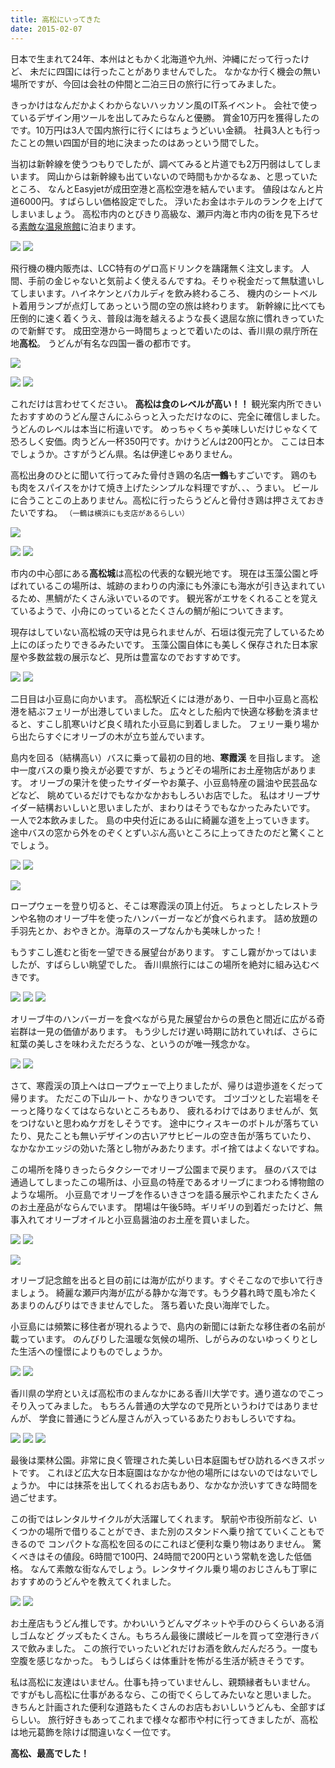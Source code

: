 ```yaml
---
title: 高松にいってきた
date: 2015-02-07
---
```


日本で生まれて24年、本州はともかく北海道や九州、沖縄にだって行ったけど、
未だに四国には行ったことがありませんでした。
なかなか行く機会の無い場所ですが、今回は会社の仲間と二泊三日の旅行に行ってみました。

きっかけはなんだかよくわからないハッカソン風のIT系イベント。
会社で使っているデザイン用ツールを出してみたらなんと優勝。
賞金10万円を獲得したのです。10万円は3人で国内旅行に行くにはちょうどいい金額。
社員3人とも行ったことの無い四国が目的地に決まったのはあっという間でした。

当初は新幹線を使うつもりでしたが、調べてみると片道でも2万円弱はしてしまいます。
岡山からは新幹線も出ていないので時間もかかるなぁ、と思っていたところ、
なんとEasyjetが成田空港と高松空港を結んでいます。
値段はなんと片道6000円。すばらしい価格設定でした。
浮いたお金はホテルのランクを上げてしまいましょう。
高松市内のとびきり高級な、瀬戸内海と市内の街を見下ろせる[素敵な温泉旅館](http://www.hanajyukai.jp/)に泊まります。


![](https://farm6.staticflickr.com/5603/15613317710_9c527b4791_h.jpg)
![](https://farm8.staticflickr.com/7562/15774482806_96240b53b3_h.jpg)


飛行機の機内販売は、LCC特有のゲロ高ドリンクを躊躇無く注文します。
人間、手前の金じゃないと気前よく使えるんですね。そりゃ税金だって無駄遣いしてしまいます。ハイネケンとバカルディを飲み終わるころ、
機内のシートベルト着用ランプが点灯してあっという間の空の旅は終わります。
新幹線に比べても圧倒的に速く着くうえ、普段は海を越えるような長く退屈な旅に慣れきっていたので新鮮です。
成田空港から一時間ちょっとで着いたのは、香川県の県庁所在地**高松**。
うどんが有名な四国一番の都市です。

![](https://farm6.staticflickr.com/5606/15799732602_efb7192438_h.jpg)

![](https://farm9.staticflickr.com/8256/15178754673_ae7f0ace6e_h.jpg)
![](https://farm6.staticflickr.com/5603/15800129232_4636be1078_k.jpg)


これだけは言わせてください。
**高松は食のレベルが高い！！**
観光案内所できいたおすすめのうどん屋さんにふらっと入っただけなのに、完全に確信しました。
うどんのレベルは本当に桁違いです。
めっちゃくちゃ美味しいだけじゃなくて恐ろしく安価。肉うどん一杯350円です。かけうどんは200円とか。
ここは日本でしょうか。さすがうどん県。名は伊達じゃありません。

高松出身のひとに聞いて行ってみた骨付き鶏の名店**一鶴**もすごいです。
鶏のもも肉をスパイスをかけて焼き上げたシンプルな料理ですが、、、うまい。
ビールに合うことこの上ありません。高松に行ったらうどんと骨付き鶏は押さえておきたいですね。
<small>（一鶴は横浜にも支店があるらしい）</small>


![](https://farm6.staticflickr.com/5604/15799740172_661a3403fd_h.jpg)

![](https://farm9.staticflickr.com/8665/15774494906_9bebb78aa1_h.jpg)
![](https://farm6.staticflickr.com/5616/15178737573_9e2b42d75b_h.jpg)


市内の中心部にある**高松城**は高松の代表的な観光地です。
現在は玉藻公園と呼ばれているこの場所は、城跡のまわりの内濠にも外濠にも海水が引き込まれているため、黒鯛がたくさん泳いでいるのです。
観光客がエサをくれることを覚えているようで、小舟にのっているとたくさんの鯛が船についてきます。

現存はしていない高松城の天守は見られませんが、石垣は復元完了しているため上にのぼったりできるみたいです。
玉藻公園自体にも美しく保存された日本家屋や多数盆栽の展示など、見所は豊富なのでおすすめです。


![](https://farm8.staticflickr.com/7542/15178846423_d0bce646e4_h.jpg)
![](https://farm6.staticflickr.com/5611/15178832353_3379875602_h.jpg)


二日目は小豆島に向かいます。
高松駅近くには港があり、一日中小豆島と高松港を結ぶフェリーが出港していました。
広々とした船内で快適な移動を済ませると、すこし肌寒いけど良く晴れた小豆島に到着しました。
フェリー乗り場から出たらすぐにオリーブの木が立ち並んでいます。

島内を回る（結構高い）バスに乗って最初の目的地、**寒霞渓** を目指します。
途中一度バスの乗り換えが必要ですが、ちょうどその場所にお土産物店があります。
オリーブの果汁を使ったサイダーやお菓子、小豆島特産の醤油や民芸品などなど、
眺めているだけでもなかなかおもしろいお店でした。
私はオリーブサイダー結構おいしいと思いましたが、まわりはそうでもなかったみたいです。
一人で2本飲みました。
島の中央付近にある山に綺麗な道を上っていきます。
途中バスの窓から外をのぞくとずいぶん高いところに上ってきたのだと驚くことでしょう。



![](https://farm8.staticflickr.com/7551/15613465930_7aff591304_h.jpg)
![](https://farm8.staticflickr.com/7526/15178897953_cd08679c70_h.jpg)

![](https://farm8.staticflickr.com/7506/15613552050_410464a007_h.jpg)

ロープウェーを登り切ると、そこは寒霞渓の頂上付近。
ちょっとしたレストランや名物のオリーブ牛を使ったハンバーガーなどが食べられます。
詰め放題の手羽先とか、おやきとか。海草のスープなんかも美味しかった！

もうすこし進むと街を一望できる展望台があります。
すこし霧がかってはいましたが、すばらしい眺望でした。
香川県旅行にはこの場所を絶対に組み込むべきです。

![](https://farm6.staticflickr.com/5614/15799962772_f5b48b0584_h.jpg)
![](https://farm8.staticflickr.com/7482/15799919162_f08a6f342e_h.jpg)
![](https://farm6.staticflickr.com/5612/15774717896_ef30d6ede2_h.jpg)


オリーブ牛のハンバーガーを食べながら見た展望台からの景色と間近に広がる奇岩群は一見の価値があります。
もう少しだけ遅い時期に訪れていれば、さらに紅葉の美しさを味わえただろうな、というのが唯一残念かな。


![](https://farm6.staticflickr.com/5611/15178512574_429355e3c8_b.jpg)
![](https://farm9.staticflickr.com/8114/15774793526_66bf4cc64a_k.jpg)


さて、寒霞渓の頂上へはロープウェーで上りましたが、帰りは遊歩道をくだって帰ります。
ただこの下山ルート、かなりきついです。
ゴツゴツとした岩場をそーっと降りなくてはならないところもあり、
疲れるわけではありませんが、気をつけないと思わぬケガをしそうです。
途中にウィスキーのボトルが落ちていたり、見たことも無いデザインの古いアサヒビールの空き缶が落ちていたり、
なかなかエッジの効いた落とし物がみあたります。ポイ捨てはよくないですね。

この場所を降りきったらタクシーでオリーブ公園まで戻ります。
昼のバスでは通過してしまったこの場所は、小豆島の特産であるオリーブにまつわる博物館のような場所。
小豆島でオリーブを作るいきさつを語る展示やこれまたたくさんのお土産品がならんでいます。
閉場は午後5時。ギリギリの到着だったけど、無事入れてオリーブオイルと小豆島醤油のお土産を買いました。


![](https://farm6.staticflickr.com/5606/15178567774_7a56dea268_k.jpg)
![](https://farm9.staticflickr.com/8397/15613685500_0125c629b6_k.jpg)

![](https://farm8.staticflickr.com/7559/15613373977_e5fe9acbac_k.jpg)

オリーブ記念館を出ると目の前には海が広がります。すぐそこなので歩いて行きましょう。
綺麗な瀬戸内海が広がる静かな海です。もう夕暮れ時で風も冷たくあまりのんびりはできませんでした。
落ち着いた良い海岸でした。

小豆島には頻繁に移住者が現れるようで、島内の新聞には新たな移住者の名前が載っています。
のんびりした温暖な気候の場所、しがらみのないゆっくりとした生活への憧憬によりものでしょうか。


![](https://farm8.staticflickr.com/7471/15613422077_5e01fad7bd_h.jpg)
![](https://farm8.staticflickr.com/7532/15179144343_862f31ebc0_h.jpg)


香川県の学府といえば高松市のまんなかにある香川大学です。通り道なのでこっそり入ってみました。
もちろん普通の大学なので見所というわけではありませんが、
学食に普通にうどん屋さんが入っているあたりおもしろいですね。


![](https://farm9.staticflickr.com/8133/15800186432_ecf6e70975_b.jpg)
![](https://farm6.staticflickr.com/5602/15613803780_093f493572_h.jpg)
![](https://farm8.staticflickr.com/7542/15613261478_4e67e744ec_h.jpg)


最後は栗林公園。非常に良く管理された美しい日本庭園もぜひ訪れるべきスポットです。
これほど広大な日本庭園はなかなか他の場所にはないのではないでしょうか。
中には抹茶を出してくれるお店もあり、なかなか渋いすてきな時間を過ごせます。

この街ではレンタルサイクルが大活躍してくれます。
駅前や市役所前など、いくつかの場所で借りることができ、また別のスタンドへ乗り捨てていくこともできるので
コンパクトな高松を回るのにこれほど便利な乗り物はありません。
驚くべきはその値段。6時間で100円、24時間で200円という常軌を逸した低価格。
なんて素敵な街なんでしょう。レンタサイクル乗り場のおじさんも丁寧におすすめのうどんやを教えてくれました。


![](https://farm6.staticflickr.com/5607/15612850899_d2b8c6f9c0_h.jpg)
![](https://farm6.staticflickr.com/5615/15612854869_def6bc43a6_h.jpg)


お土産店もうどん推しです。かわいいうどんマグネットや手のひらくらいある消しゴムなど
グッズもたくさん。もちろん最後に讃岐ビールを買って空港行きバスで飲みました。
この旅行でいったいどれだけお酒を飲んだんだろう。一度も空腹を感じなかった。
もうしばらくは体重計を怖がる生活が続きそうです。

私は高松に友達はいません。仕事も持っていませんし、親類縁者もいません。
ですがもし高松に仕事があるなら、この街でくらしてみたいなと思いました。
きちんと計画された便利な道路もたくさんのお店もおいしいうどんも、全部すばらしい。
旅行好きもあってこれまで様々な都市や村に行ってきましたが、高松は地元葛飾を除けば間違いなく一位です。

**高松、最高でした！**

